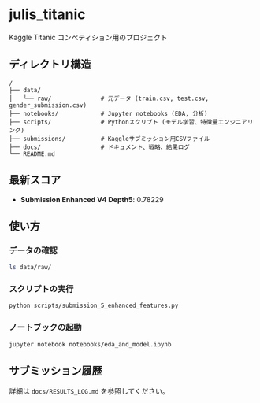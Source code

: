 # julis_titanic

Kaggle Titanic コンペティション用のプロジェクト

## ディレクトリ構造

```
/
├── data/
│   └── raw/              # 元データ (train.csv, test.csv, gender_submission.csv)
├── notebooks/            # Jupyter notebooks (EDA, 分析)
├── scripts/              # Pythonスクリプト (モデル学習、特徴量エンジニアリング)
├── submissions/          # Kaggleサブミッション用CSVファイル
├── docs/                 # ドキュメント、戦略、結果ログ
└── README.md
```

## 最新スコア

- **Submission Enhanced V4 Depth5**: 0.78229

## 使い方

### データの確認
```bash
ls data/raw/
```

### スクリプトの実行
```bash
python scripts/submission_5_enhanced_features.py
```

### ノートブックの起動
```bash
jupyter notebook notebooks/eda_and_model.ipynb
```

## サブミッション履歴

詳細は `docs/RESULTS_LOG.md` を参照してください。
